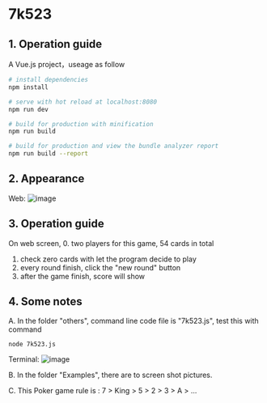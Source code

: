 <!--
 * @Description: In User Settings Edit
 * @Author: your name
 * @Date: 2019-08-12 22:30:09
 * @LastEditTime: 2019-08-13 23:25:34
 * @LastEditors: Please set LastEditors
 -->
# 7k523


## 1. Operation guide

A Vue.js project，useage as follow

``` bash
# install dependencies
npm install

# serve with hot reload at localhost:8080
npm run dev

# build for production with minification
npm run build

# build for production and view the bundle analyzer report
npm run build --report
```

## 2. Appearance 


Web:
![image](https://github.com/yyw04/-7king523-7k523-/blob/master/Examples/web%20appearance.png)



## 3. Operation guide

On web screen, 
0. two players for this game, 54 cards in total
1. check zero cards with let the program decide to play
2. every round finish, click the "new round" button
3. after the game finish, score will show

## 4. Some notes

A.  In the folder "others", command line code file is "7k523.js", test this with command

```
node 7k523.js
```
Terminal:
![image](https://github.com/yyw04/-7king523-7k523-/blob/master/Examples/Terminal%appearance.png)


B. In the folder "Examples", there are to screen shot pictures.

C. This Poker game rule is :
7 > King > 5 > 2 > 3 > A > ...

